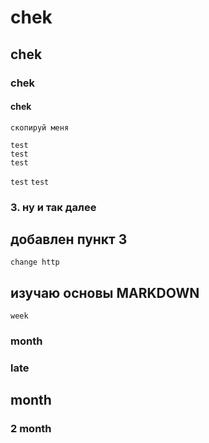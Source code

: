 # chek
## chek 
### chek 
#### chek 
```
скопируй меня 
```
```
test
test
test
```
``
test
``
`
test
`
### 3. ну и так далее
## добавлен пункт 3
```
change http
```
## изучаю основы MARKDOWN
```
week
```
### month
### late
## month
### 2 month
